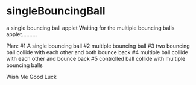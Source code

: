 singleBouncingBall
==================

a single bouncing ball applet
Waiting for the multiple bouncing balls applet..........

Plan:
#1 A single bouncing ball
#2 multiple bouncing ball
#3 two bouncing ball collide with each other and both bounce back
#4 multiple ball collide with each other and bounce back
#5 controlled ball collide with multiple bouncing balls

Wish Me Good Luck

